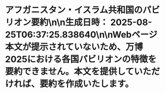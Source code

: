 # アフガニスタン・イスラム共和国のパビリオン要約\n\n**生成日時：** 2025-08-25T06:37:25.838640\n\nWebページ本文が提示されていないため、万博2025における各国パビリオンの特徴を要約できません。本文を提供していただければ、要約を作成いたします。